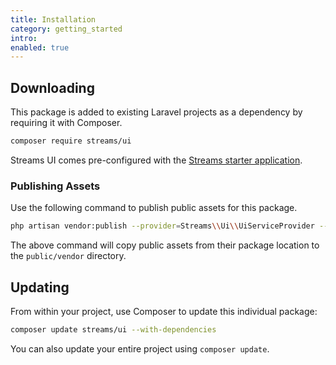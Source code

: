 ```yaml
---
title: Installation
category: getting_started
intro:
enabled: true
---
```


## Downloading

This package is added to existing Laravel projects as a dependency by requiring it with Composer.

```bash
composer require streams/ui
```

Streams UI comes pre-configured with the [Streams starter application](/docs/installation).

### Publishing Assets

Use the following command to publish public assets for this package.

```bash
php artisan vendor:publish --provider=Streams\\Ui\\UiServiceProvider --tag=public
```

The above command will copy public assets from their package location to the `public/vendor` directory.

## Updating

From within your project, use Composer to update this individual package:

```bash
composer update streams/ui --with-dependencies
```

You can also update your entire project using `composer update`.
